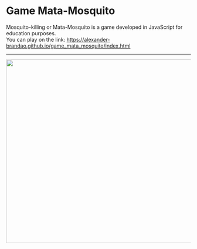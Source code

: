 # Game Mata-Mosquito
Mosquito-killing or Mata-Mosquito is a game developed in JavaScript for education purposes.
<br/>
You can play on the link: https://alexander-brandao.github.io/game_mata_mosquito/index.html

<hr/>

<p> 
<img align="center" width="1000" height="500" src="https://raw.githubusercontent.com/alexander-brandao/game_mata_mosquito/main/imagens/Captura%20de%20Tela%202022-02-07%20a%CC%80s%2008.03.21.png"
</p>

